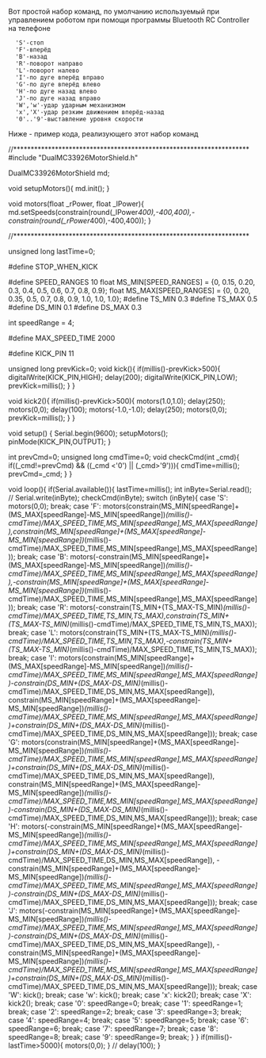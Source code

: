 Вот простой набор команд, по умолчанию используемый при управлением роботом при помощи программы Bluetooth RC Controller на телефоне

      'S'-стоп
      'F'-вперёд
      'B'-назад
      'R'-поворот направо
      'L'-поворот налево
      'I'-по дуге вперёд вправо
      'G'-по дуге вперёд влево
      'H'-по дуге назад влево
      'J'-по дуге назад вправо
      'W','w'-удар ударным механизмом
      'x','X'-удар резким движением вперёд-назад
      '0'..'9'-выставление уровня скорости

Ниже - пример кода, реализующего этот набор команд

//********************************************************************
#include "DualMC33926MotorShield.h"

DualMC33926MotorShield md;

void setupMotors(){
  md.init();
}

void motors(float _rPower, float _lPower){
  md.setSpeeds(constrain(round(_lPower*400),-400,400),-constrain(round(_rPower*400),-400,400));
}

//********************************************************************

unsigned long lastTime=0;
 
#define STOP_WHEN_KICK

#define SPEED_RANGES 10
float MS_MIN[SPEED_RANGES] = {0, 0.15, 0.20, 0.3, 0.4, 0.5, 0.6, 0.7, 0.8, 0.9};
float MS_MAX[SPEED_RANGES] = {0, 0.20, 0.35, 0.5, 0.7, 0.8, 0.9, 1.0, 1.0, 1.0};
#define TS_MIN 0.3
#define TS_MAX 0.5
#define DS_MIN 0.1
#define DS_MAX 0.3

int speedRange = 4;

#define MAX_SPEED_TIME 2000

#define KICK_PIN 11

unsigned long prevKick=0;
void kick(){
  if(millis()-prevKick>500){
    digitalWrite(KICK_PIN,HIGH);
    delay(200);
    digitalWrite(KICK_PIN,LOW);
    prevKick=millis();
  }
}

void kick2(){
  if(millis()-prevKick>500){
    motors(1.0,1.0);
    delay(250);
    motors(0,0);
    delay(100);
    motors(-1.0,-1.0);
    delay(250);
    motors(0,0);
    prevKick=millis();
  }
}

  
void setup()
{
  Serial.begin(9600);
  setupMotors();
  pinMode(KICK_PIN,OUTPUT);
}

int prevCmd=0;
unsigned long cmdTime=0;
void checkCmd(int _cmd){
  if((_cmd!=prevCmd) && ((_cmd <'0') || (_cmd>'9'))){
    cmdTime=millis();
    prevCmd=_cmd;
  }
}
  
void loop(){
  if(Serial.available()){
    lastTime=millis();
    int inByte=Serial.read(); 
//    Serial.write(inByte);
     checkCmd(inByte);
     switch (inByte){
      case 'S':
        motors(0,0);
        break;
      case 'F':
        motors(constrain(MS_MIN[speedRange]+(MS_MAX[speedRange]-MS_MIN[speedRange])*(millis()-cmdTime)/MAX_SPEED_TIME,MS_MIN[speedRange],MS_MAX[speedRange]),constrain(MS_MIN[speedRange]+(MS_MAX[speedRange]-MS_MIN[speedRange])*(millis()-cmdTime)/MAX_SPEED_TIME,MS_MIN[speedRange],MS_MAX[speedRange]));
        break;
      case 'B':
        motors(-constrain(MS_MIN[speedRange]+(MS_MAX[speedRange]-MS_MIN[speedRange])*(millis()-cmdTime)/MAX_SPEED_TIME,MS_MIN[speedRange],MS_MAX[speedRange]),-constrain(MS_MIN[speedRange]+(MS_MAX[speedRange]-MS_MIN[speedRange])*(millis()-cmdTime)/MAX_SPEED_TIME,MS_MIN[speedRange],MS_MAX[speedRange]));
        break;
      case 'R':
        motors(-constrain(TS_MIN+(TS_MAX-TS_MIN)*(millis()-cmdTime)/MAX_SPEED_TIME,TS_MIN,TS_MAX),constrain(TS_MIN+(TS_MAX-TS_MIN)*(millis()-cmdTime)/MAX_SPEED_TIME,TS_MIN,TS_MAX));
        break;
      case 'L':
        motors(constrain(TS_MIN+(TS_MAX-TS_MIN)*(millis()-cmdTime)/MAX_SPEED_TIME,TS_MIN,TS_MAX),-constrain(TS_MIN+(TS_MAX-TS_MIN)*(millis()-cmdTime)/MAX_SPEED_TIME,TS_MIN,TS_MAX));
        break;
      case 'I':
        motors(constrain(MS_MIN[speedRange]+(MS_MAX[speedRange]-MS_MIN[speedRange])*(millis()-cmdTime)/MAX_SPEED_TIME,MS_MIN[speedRange],MS_MAX[speedRange])-constrain(DS_MIN+(DS_MAX-DS_MIN)*(millis()-cmdTime)/MAX_SPEED_TIME,DS_MIN,MS_MAX[speedRange]),
               constrain(MS_MIN[speedRange]+(MS_MAX[speedRange]-MS_MIN[speedRange])*(millis()-cmdTime)/MAX_SPEED_TIME,MS_MIN[speedRange],MS_MAX[speedRange])+constrain(DS_MIN+(DS_MAX-DS_MIN)*(millis()-cmdTime)/MAX_SPEED_TIME,DS_MIN,MS_MAX[speedRange]));
        break;
      case 'G':
        motors(constrain(MS_MIN[speedRange]+(MS_MAX[speedRange]-MS_MIN[speedRange])*(millis()-cmdTime)/MAX_SPEED_TIME,MS_MIN[speedRange],MS_MAX[speedRange])+constrain(DS_MIN+(DS_MAX-DS_MIN)*(millis()-cmdTime)/MAX_SPEED_TIME,DS_MIN,MS_MAX[speedRange]),
               constrain(MS_MIN[speedRange]+(MS_MAX[speedRange]-MS_MIN[speedRange])*(millis()-cmdTime)/MAX_SPEED_TIME,MS_MIN[speedRange],MS_MAX[speedRange])-constrain(DS_MIN+(DS_MAX-DS_MIN)*(millis()-cmdTime)/MAX_SPEED_TIME,DS_MIN,MS_MAX[speedRange]));
        break;
      case 'H':
        motors(-constrain(MS_MIN[speedRange]+(MS_MAX[speedRange]-MS_MIN[speedRange])*(millis()-cmdTime)/MAX_SPEED_TIME,MS_MIN[speedRange],MS_MAX[speedRange])+constrain(DS_MIN+(DS_MAX-DS_MIN)*(millis()-cmdTime)/MAX_SPEED_TIME,DS_MIN,MS_MAX[speedRange]),
               -constrain(MS_MIN[speedRange]+(MS_MAX[speedRange]-MS_MIN[speedRange])*(millis()-cmdTime)/MAX_SPEED_TIME,MS_MIN[speedRange],MS_MAX[speedRange])-constrain(DS_MIN+(DS_MAX-DS_MIN)*(millis()-cmdTime)/MAX_SPEED_TIME,DS_MIN,MS_MAX[speedRange]));
        break;
      case 'J':
        motors(-constrain(MS_MIN[speedRange]+(MS_MAX[speedRange]-MS_MIN[speedRange])*(millis()-cmdTime)/MAX_SPEED_TIME,MS_MIN[speedRange],MS_MAX[speedRange])-constrain(DS_MIN+(DS_MAX-DS_MIN)*(millis()-cmdTime)/MAX_SPEED_TIME,DS_MIN,MS_MAX[speedRange]),
               -constrain(MS_MIN[speedRange]+(MS_MAX[speedRange]-MS_MIN[speedRange])*(millis()-cmdTime)/MAX_SPEED_TIME,MS_MIN[speedRange],MS_MAX[speedRange])+constrain(DS_MIN+(DS_MAX-DS_MIN)*(millis()-cmdTime)/MAX_SPEED_TIME,DS_MIN,MS_MAX[speedRange]));
        break;
      case 'W':
        kick();
        break;
      case 'w': 
        kick();
        break;
      case 'x':
        kick2();
        break;
      case 'X': 
        kick2();
        break;
      case '0':
        speedRange=0;
        break;
      case '1':
        speedRange=1;
        break;
      case '2':
        speedRange=2;
        break;
      case '3':
        speedRange=3;
        break;
      case '4':
        speedRange=4;
        break;
      case '5':
        speedRange=5;
        break;
      case '6':
        speedRange=6;
        break;
      case '7':
        speedRange=7;
        break;
      case '8':
        speedRange=8;
        break;
      case '9':
        speedRange=9;
        break;
    }
  }
  if(millis()-lastTime>5000){
    motors(0,0);
  }
//  delay(100);
}
